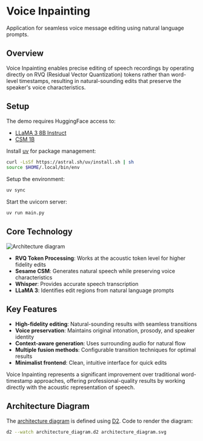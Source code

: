 # Voice Inpainting

Application for seamless voice message editing using natural language prompts.

## Overview

Voice Inpainting enables precise editing of speech recordings by operating directly on RVQ (Residual Vector Quantization) tokens rather than word-level timestamps, resulting in natural-sounding edits that preserve the speaker's voice characteristics.

## Setup

The demo requires HuggingFace access to:

- [LLaMA 3 8B Instruct](https://huggingface.co/meta-llama/Llama-3.1-8B-Instruct)
- [CSM 1B](https://huggingface.co/sesame/csm-1b)

Install [uv](https://docs.astral.sh/uv/getting-started/installation/#standalone-installer) for package management:

```bash
curl -LsSf https://astral.sh/uv/install.sh | sh
source $HOME/.local/bin/env
```

Setup the environment:

```bash
uv sync
```

Start the uvicorn server:

```bash
uv run main.py
```

## Core Technology

![Architecture diagram](./architecture_diagra.svg)

- **RVQ Token Processing**: Works at the acoustic token level for higher fidelity edits
- **Sesame CSM**: Generates natural speech while preserving voice characteristics 
- **Whisper**: Provides accurate speech transcription
- **LLaMA 3**: Identifies edit regions from natural language prompts

## Key Features

- **High-fidelity editing**: Natural-sounding results with seamless transitions
- **Voice preservation**: Maintains original intonation, prosody, and speaker identity
- **Context-aware generation**: Uses surrounding audio for natural flow
- **Multiple fusion methods**: Configurable transition techniques for optimal results
- **Minimalist frontend**: Clean, intuitive interface for quick edits

Voice Inpainting represents a significant improvement over traditional word-timestamp approaches, offering professional-quality results by working directly with the acoustic representation of speech.

## Architecture Diagram

The [architecture diagram](./architecture_diagram.svg) is defined using [D2](https://github.com/terrastruct/d2). Code to render the diagram:

```bash
d2 --watch architecture_diagram.d2 architecture_diagram.svg
```
